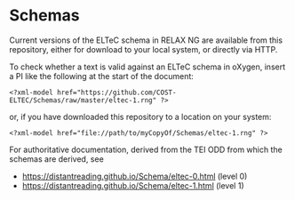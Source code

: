 # Schemas

Current versions of the ELTeC schema in RELAX NG  are available from this repository, either for download to your
local system, or directly via HTTP.

To check whether a text is valid against an ELTeC schema in oXygen, insert a PI like the following at the
start of the document:

```
<?xml-model href="https://github.com/COST-ELTEC/Schemas/raw/master/eltec-1.rng" ?>
```
or, if you have downloaded this repository to a location on your system:
```
<?xml-model href="file://path/to/myCopyOf/Schemas/eltec-1.rng" ?>
```


For authoritative documentation, derived from the TEI ODD from which the schemas are derived, see
- https://distantreading.github.io/Schema/eltec-0.html (level 0)
- https://distantreading.github.io/Schema/eltec-1.html (level 1)

